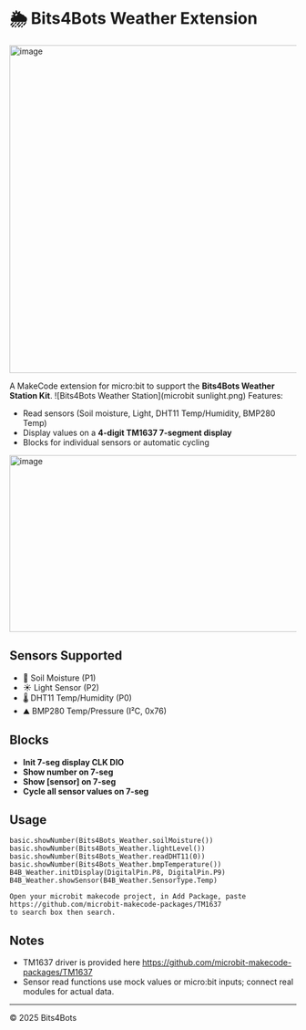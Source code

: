# 🌦️ Bits4Bots Weather Extension
<img width="653" height="575" alt="image" src="https://github.com/user-attachments/assets/67f5e6d0-b14a-4355-aa63-e0691897f021" />

A MakeCode extension for micro:bit to support the **Bits4Bots Weather Station Kit**.
![Bits4Bots Weather Station](microbit sunlight.png)
Features:
- Read sensors (Soil moisture, Light, DHT11 Temp/Humidity, BMP280 Temp)
- Display values on a **4-digit TM1637 7-segment display**
- Blocks for individual sensors or automatic cycling
<img width="617" height="310" alt="image" src="https://github.com/user-attachments/assets/dc85a541-0eeb-400d-8988-b2f51e7f92a0" />

## Sensors Supported
- 🌱 Soil Moisture (P1)
- ☀️ Light Sensor (P2)
- 🌡️ DHT11 Temp/Humidity (P0)
- ⛰️ BMP280 Temp/Pressure (I²C, 0x76)

## Blocks
- **Init 7-seg display CLK DIO**
- **Show number on 7-seg**
- **Show [sensor] on 7-seg**
- **Cycle all sensor values on 7-seg**

## Usage
```blocks
basic.showNumber(Bits4Bots_Weather.soilMoisture())
basic.showNumber(Bits4Bots_Weather.lightLevel())
basic.showNumber(Bits4Bots_Weather.readDHT11(0))
basic.showNumber(Bits4Bots_Weather.bmpTemperature())
B4B_Weather.initDisplay(DigitalPin.P8, DigitalPin.P9)
B4B_Weather.showSensor(B4B_Weather.SensorType.Temp)

Open your microbit makecode project, in Add Package, paste https://github.com/microbit-makecode-packages/TM1637
to search box then search.
```

## Notes
- TM1637 driver is provided here https://github.com/microbit-makecode-packages/TM1637
- Sensor read functions use mock values or micro:bit inputs; connect real modules for actual data.

---
© 2025 Bits4Bots
